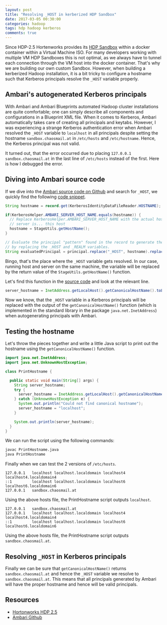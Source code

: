 ```yaml
---
layout: post
title: "Resolving _HOST in kerberized HDP Sandbox"
date: 2017-03-05 00:30:00
categories: hadoop
tags: hdp hadoop kerberos
comments: true
---
```


Since HDP-2.5 Hortenworks provides its [HDP Sandbox][hortonworks-hdp] within a docker container within a Virtual Machine ISO. For many developers working with multiple VM HDP Sandboxes this is not optimal, as we always have to tunnel each connection through the VM host into the docker container. That's why we are building our own custom Sandbox. However, when building a kerberized Hadoop installation, it is a bit tricky to configure a hostname such that Kerberos principals resolve the `_HOST` variable properly.

## Ambari's autogenerated Kerberos principals

With Ambari and Ambari Blueprints automated Hadoop cluster installations are quite comfortable; one can simply describe all components and configurations in a Blueprint XML file. When it comes to Kerberos, Ambari automatically takes care of creating all principals and keytabs. However, I was experiencing a strange Kerberos authentication error when Ambari resolved the `_HOST` variable to `localhost` in all principals despite setting the hostname `sandbox.chaosmail.at` in `/etc/hosts` and `/etc/hostname`. Hence, the Kerberos principal was not valid.

It turned out, that the error occurred due to placing `127.0.0.1 sandbox.chaosmail.at` in the last line of `/etc/hosts` instead of the first. Here is how I debugged the error.

## Diving into Ambari source code

If we dive into the [Ambari source code on Github][ambari-github] and search for `_HOST`, we quickly find the following [code snippet][ambari-KerberosServerAction].

```java
String hostname = record.get(KerberosIdentityDataFileReader.HOSTNAME);

if(KerberosHelper.AMBARI_SERVER_HOST_NAME.equals(hostname)) {
  // Replace KerberosHelper.AMBARI_SERVER_HOST_NAME with the actual hostname where the Ambari
  // server is... this host
  hostname = StageUtils.getHostName();
}

// Evaluate the principal "pattern" found in the record to generate the "evaluated principal"
// by replacing the _HOST and _REALM variables.
String evaluatedPrincipal = principal.replace("_HOST", hostname).replace("_REALM", defaultRealm);
```

Bingo, that's the place where the `_HOST` variable gets resolved. In our case, running host and server on the same machine, the variable will be replaced by the return value of the `StageUtils.getHostName()` function.

Let's find this function in the [source code][ambari-StageUtils] and look at the relevant line.

```java
server_hostname = InetAddress.getLocalHost().getCanonicalHostName().toLowerCase();
```

Now we know, that the `_HOST` variable in a Kerberos principals will be replaced with the output of the `getCanonicalHostName()` function (which is implemented in the standard library in the package `java.net.InetAddress`) when  autogenerating principals with Ambari.

## Testing the hostname

Let's throw the pieces together and write a little Java script to print out the hostname using the `getCanonicalHostName()` function.

```java
import java.net.InetAddress;
import java.net.UnknownHostException;

class PrintHostname {

  public static void main(String[] args) {
    String server_hostname;  
    try {
      server_hostname = InetAddress.getLocalHost().getCanonicalHostName().toLowerCase();
    } catch (UnknownHostException e) {
      System.out.println("Could not find canonical hostname");
      server_hostname = "localhost";
    }

    System.out.println(server_hostname);
  }
}
```

We can run the script using the following commands:

```sh
javac PrintHostname.java
java PrintHostname
```
Finally when we can test the 2 versions of `/etc/hosts`.

```
127.0.0.1   localhost localhost.localdomain localhost4 localhost4.localdomain4
::1         localhost localhost.localdomain localhost6 localhost6.localdomain6
127.0.0.1   sandbox.chaosmail.at
```

Using the above hosts file, the PrintHostname script outputs `localhost`.

```
127.0.0.1   sandbox.chaosmail.at
127.0.0.1   localhost localhost.localdomain localhost4 localhost4.localdomain4
::1         localhost localhost.localdomain localhost6 localhost6.localdomain6
```

Using the above hosts file, the PrintHostname script outputs `sandbox.chaosmail.at`.

## Resolving `_HOST` in Kerberos principals

Finally we can be sure that `getCanonicalHostName()` returns `sandbox.chaosmail.at` and hence the `_HOST` variable we resolve to `sandbox.chaosmail.at`. This means that all principals generated by Ambari will have the proper hostname and hence will be valid principals.

## Resources

* [Hortonworks HDP 2.5][hortonworks-hdp]
* [Ambari Github][ambari-github]

[hortonworks-hdp]: https://de.hortonworks.com/products/sandbox/
[ambari-github]: https://github.com/apache/ambari
[ambari-KerberosServerAction]: https://github.com/apache/ambari/blob/d5cbe1940552c1ac6ed142b0d36bc84f45ba3c7f/ambari-server/src/main/java/org/apache/ambari/server/serveraction/kerberos/KerberosServerAction.java#L531
[ambari-StageUtils]: https://github.com/apache/ambari/blob/d5cbe1940552c1ac6ed142b0d36bc84f45ba3c7f/ambari-server/src/main/java/org/apache/ambari/server/utils/StageUtils.java#L108